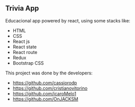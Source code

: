 ## Trivia App
Educacional app powered by react, using some stacks like:

 - HTML
 - CSS
 - React js
 - React state
 - React route
 - Redux
 - Bootstrap CSS
 
 This project was done by the developers:
 - https://github.com/cassiorodp
 - https://github.com/cristianovitorino
 - https://github.com/icaroMelo1
 - https://github.com/OnJACKSM
